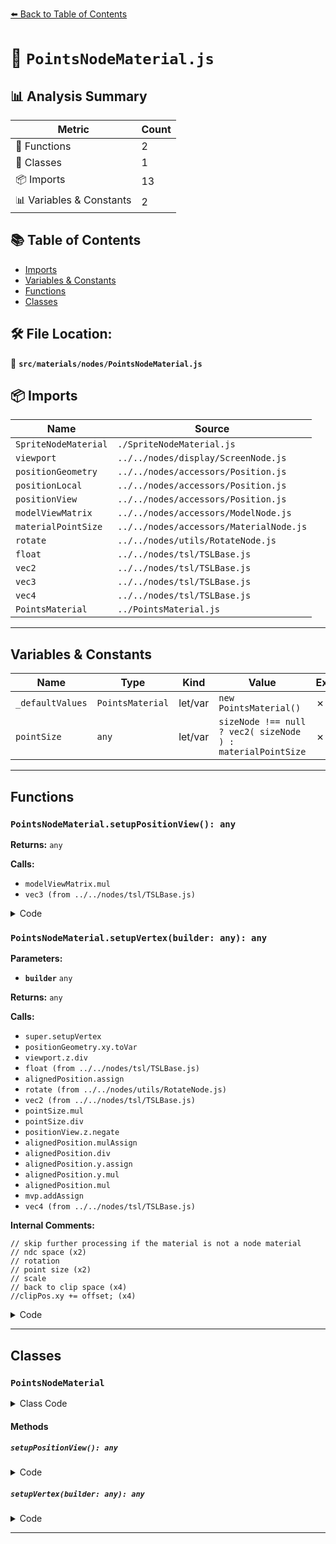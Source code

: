 [⬅️ Back to Table of Contents](../../../index.md)

# 📄 `PointsNodeMaterial.js`

## 📊 Analysis Summary

| Metric | Count |
|--------|-------|
| 🔧 Functions | 2 |
| 🧱 Classes | 1 |
| 📦 Imports | 13 |
| 📊 Variables & Constants | 2 |

## 📚 Table of Contents

- [Imports](#imports)
- [Variables & Constants](#variables-constants)
- [Functions](#functions)
- [Classes](#classes)

## 🛠️ File Location:
📂 **`src/materials/nodes/PointsNodeMaterial.js`**

## 📦 Imports

| Name | Source |
|------|--------|
| `SpriteNodeMaterial` | `./SpriteNodeMaterial.js` |
| `viewport` | `../../nodes/display/ScreenNode.js` |
| `positionGeometry` | `../../nodes/accessors/Position.js` |
| `positionLocal` | `../../nodes/accessors/Position.js` |
| `positionView` | `../../nodes/accessors/Position.js` |
| `modelViewMatrix` | `../../nodes/accessors/ModelNode.js` |
| `materialPointSize` | `../../nodes/accessors/MaterialNode.js` |
| `rotate` | `../../nodes/utils/RotateNode.js` |
| `float` | `../../nodes/tsl/TSLBase.js` |
| `vec2` | `../../nodes/tsl/TSLBase.js` |
| `vec3` | `../../nodes/tsl/TSLBase.js` |
| `vec4` | `../../nodes/tsl/TSLBase.js` |
| `PointsMaterial` | `../PointsMaterial.js` |


---

## Variables & Constants

| Name | Type | Kind | Value | Exported |
|------|------|------|-------|----------|
| `_defaultValues` | `PointsMaterial` | let/var | `new PointsMaterial()` | ✗ |
| `pointSize` | `any` | let/var | `sizeNode !== null ? vec2( sizeNode ) : materialPointSize` | ✗ |


---

## Functions

### `PointsNodeMaterial.setupPositionView(): any`

**Returns:** `any`

**Calls:**

- `modelViewMatrix.mul`
- `vec3 (from ../../nodes/tsl/TSLBase.js)`

<details><summary>Code</summary>

```typescript
setupPositionView() {

		const { positionNode } = this;

		return modelViewMatrix.mul( vec3( positionNode || positionLocal ) ).xyz;

	}
```
</details>

### `PointsNodeMaterial.setupVertex(builder: any): any`

**Parameters:**

- **`builder`** `any`

**Returns:** `any`

**Calls:**

- `super.setupVertex`
- `positionGeometry.xy.toVar`
- `viewport.z.div`
- `float (from ../../nodes/tsl/TSLBase.js)`
- `alignedPosition.assign`
- `rotate (from ../../nodes/utils/RotateNode.js)`
- `vec2 (from ../../nodes/tsl/TSLBase.js)`
- `pointSize.mul`
- `pointSize.div`
- `positionView.z.negate`
- `alignedPosition.mulAssign`
- `alignedPosition.div`
- `alignedPosition.y.assign`
- `alignedPosition.y.mul`
- `alignedPosition.mul`
- `mvp.addAssign`
- `vec4 (from ../../nodes/tsl/TSLBase.js)`

**Internal Comments:**
```
// skip further processing if the material is not a node material
// ndc space (x2)
// rotation
// point size (x2)
// scale
// back to clip space (x4)
//clipPos.xy += offset; (x4)
```

<details><summary>Code</summary>

```typescript
setupVertex( builder ) {

		const mvp = super.setupVertex( builder );

		// skip further processing if the material is not a node material

		if ( builder.material.isNodeMaterial !== true ) {

			return mvp;

		}

		// ndc space

		const { rotationNode, scaleNode, sizeNode } = this;

		const alignedPosition = positionGeometry.xy.toVar();
		const aspect = viewport.z.div( viewport.w );

		// rotation

		if ( rotationNode && rotationNode.isNode ) {

			const rotation = float( rotationNode );

			alignedPosition.assign( rotate( alignedPosition, rotation ) );

		}

		// point size

		let pointSize = sizeNode !== null ? vec2( sizeNode ) : materialPointSize;

		if ( this.sizeAttenuation === true ) {

			pointSize = pointSize.mul( pointSize.div( positionView.z.negate() ) );

		}

		// scale

		if ( scaleNode && scaleNode.isNode ) {

			pointSize = pointSize.mul( vec2( scaleNode ) );

		}

		alignedPosition.mulAssign( pointSize.mul( 2 ) );

		alignedPosition.assign( alignedPosition.div( viewport.z ) );
		alignedPosition.y.assign( alignedPosition.y.mul( aspect ) );

		// back to clip space
		alignedPosition.assign( alignedPosition.mul( mvp.w ) );

		//clipPos.xy += offset;
		mvp.addAssign( vec4( alignedPosition, 0, 0 ) );

		return mvp;

	}
```
</details>


---

## Classes

### `PointsNodeMaterial`

<details><summary>Class Code</summary>

```ts
class PointsNodeMaterial extends SpriteNodeMaterial {

	static get type() {

		return 'PointsNodeMaterial';

	}

	/**
	 * Constructs a new points node material.
	 *
	 * @param {Object} [parameters] - The configuration parameter.
	 */
	constructor( parameters ) {

		super();

		/**
		 * This node property provides an additional way to set the point size.
		 *
		 * Note that WebGPU only supports point primitives with 1 pixel size. Consequently,
		 * this node has no effect when the material is used with {@link Points} and a WebGPU
		 * backend. If an application wants to render points with a size larger than 1 pixel,
		 * the material should be used with {@link Sprite} and instancing.
		 *
		 * @type {?Node<vec2>}
		 * @default null
		 */
		this.sizeNode = null;

		/**
		 * This flag can be used for type testing.
		 *
		 * @type {boolean}
		 * @readonly
		 * @default true
		 */
		this.isPointsNodeMaterial = true;

		this.setDefaultValues( _defaultValues );

		this.setValues( parameters );

	}

	setupPositionView() {

		const { positionNode } = this;

		return modelViewMatrix.mul( vec3( positionNode || positionLocal ) ).xyz;

	}

	setupVertex( builder ) {

		const mvp = super.setupVertex( builder );

		// skip further processing if the material is not a node material

		if ( builder.material.isNodeMaterial !== true ) {

			return mvp;

		}

		// ndc space

		const { rotationNode, scaleNode, sizeNode } = this;

		const alignedPosition = positionGeometry.xy.toVar();
		const aspect = viewport.z.div( viewport.w );

		// rotation

		if ( rotationNode && rotationNode.isNode ) {

			const rotation = float( rotationNode );

			alignedPosition.assign( rotate( alignedPosition, rotation ) );

		}

		// point size

		let pointSize = sizeNode !== null ? vec2( sizeNode ) : materialPointSize;

		if ( this.sizeAttenuation === true ) {

			pointSize = pointSize.mul( pointSize.div( positionView.z.negate() ) );

		}

		// scale

		if ( scaleNode && scaleNode.isNode ) {

			pointSize = pointSize.mul( vec2( scaleNode ) );

		}

		alignedPosition.mulAssign( pointSize.mul( 2 ) );

		alignedPosition.assign( alignedPosition.div( viewport.z ) );
		alignedPosition.y.assign( alignedPosition.y.mul( aspect ) );

		// back to clip space
		alignedPosition.assign( alignedPosition.mul( mvp.w ) );

		//clipPos.xy += offset;
		mvp.addAssign( vec4( alignedPosition, 0, 0 ) );

		return mvp;

	}

	/**
	 * Whether alpha to coverage should be used or not.
	 *
	 * @type {boolean}
	 * @default true
	 */
	get alphaToCoverage() {

		return this._useAlphaToCoverage;

	}

	set alphaToCoverage( value ) {

		if ( this._useAlphaToCoverage !== value ) {

			this._useAlphaToCoverage = value;
			this.needsUpdate = true;

		}

	}

}
```
</details>

#### Methods

##### `setupPositionView(): any`

<details><summary>Code</summary>

```ts
setupPositionView() {

		const { positionNode } = this;

		return modelViewMatrix.mul( vec3( positionNode || positionLocal ) ).xyz;

	}
```
</details>

##### `setupVertex(builder: any): any`

<details><summary>Code</summary>

```ts
setupVertex( builder ) {

		const mvp = super.setupVertex( builder );

		// skip further processing if the material is not a node material

		if ( builder.material.isNodeMaterial !== true ) {

			return mvp;

		}

		// ndc space

		const { rotationNode, scaleNode, sizeNode } = this;

		const alignedPosition = positionGeometry.xy.toVar();
		const aspect = viewport.z.div( viewport.w );

		// rotation

		if ( rotationNode && rotationNode.isNode ) {

			const rotation = float( rotationNode );

			alignedPosition.assign( rotate( alignedPosition, rotation ) );

		}

		// point size

		let pointSize = sizeNode !== null ? vec2( sizeNode ) : materialPointSize;

		if ( this.sizeAttenuation === true ) {

			pointSize = pointSize.mul( pointSize.div( positionView.z.negate() ) );

		}

		// scale

		if ( scaleNode && scaleNode.isNode ) {

			pointSize = pointSize.mul( vec2( scaleNode ) );

		}

		alignedPosition.mulAssign( pointSize.mul( 2 ) );

		alignedPosition.assign( alignedPosition.div( viewport.z ) );
		alignedPosition.y.assign( alignedPosition.y.mul( aspect ) );

		// back to clip space
		alignedPosition.assign( alignedPosition.mul( mvp.w ) );

		//clipPos.xy += offset;
		mvp.addAssign( vec4( alignedPosition, 0, 0 ) );

		return mvp;

	}
```
</details>


---